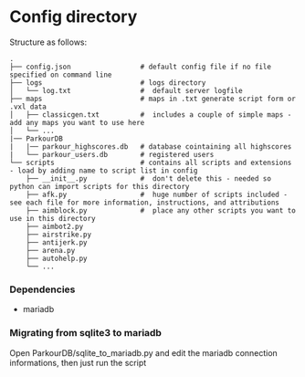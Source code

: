 # Config directory

Structure as follows:

```
.
├── config.json                 # default config file if no file specified on command line
├── logs                        # logs directory
│   └── log.txt                 #  default server logfile
├── maps                        # maps in .txt generate script form or .vxl data
│   ├── classicgen.txt          #  includes a couple of simple maps - add any maps you want to use here
│   └── ...
|── ParkourDB
|   |── parkour_highscores.db   # database cointaining all highscores
|   └── parkour_users.db        # registered users
└── scripts                     # contains all scripts and extensions - load by adding name to script list in config
    ├── __init__.py             #  don't delete this - needed so python can import scripts for this directory
    ├── afk.py                  #  huge number of scripts included - see each file for more information, instructions, and attributions
    ├── aimblock.py             #  place any other scripts you want to use in this directory
    ├── aimbot2.py
    ├── airstrike.py
    ├── antijerk.py
    ├── arena.py
    ├── autohelp.py
    └── ...
```

### Dependencies
- mariadb

### Migrating from sqlite3 to mariadb
Open ParkourDB/sqlite_to_mariadb.py and edit the mariadb connection informations, then just run the script